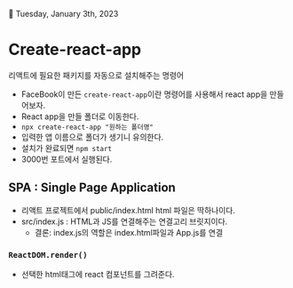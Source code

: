 🌱 Tuesday, January 3th, 2023

# Create-react-app

리액트에 필요한 패키지를 자동으로 설치해주는 명령어

- FaceBook이 만든 `create-react-app`이란 명령어를 사용해서 react app을 만들어보자.
- React app을 만들 폴더로 이동한다.
- `npx create-react-app "원하는 폴더명"`
- 입력한 앱 이름으로 폴더가 생기니 유의한다.
- 설치가 완료되면 `npm start`
- 3000번 포트에서 실행된다.

## SPA : Single Page Application

- 리액트 프로젝트에서 public/index.html html 파일은 딱하나이다.
- src/index.js : HTML과 JS를 연결해주는 연결고리 브릿지이다.
  - 결론: index.js의 역할은 index.html파일과 App.js를 연결

### `ReactDOM.render()`

- 선택한 html태그에 react 컴포넌트를 그려준다.
